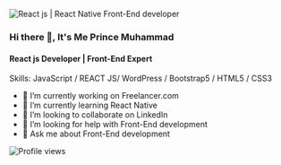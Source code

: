 ![React js | React Native Front-End developer]( https://media-exp1.licdn.com/dms/image/C5616AQF37NIv6Co7ow/profile-displaybackgroundimage-shrink_350_1400/0/1640882393268?e=2147483647&v=beta&t=4z27hCQAurVEy5rVfv8zpDwXJ2CYiVwCxsxRHPHSLZ0)
### Hi there 👋, It's Me Prince Muhammad

#### React js Developer | Front-End Expert


Skills: JavaScript / REACT JS/ WordPress / Bootstrap5 / HTML5 / CSS3

- 🔭 I’m currently working on Freelancer.com 
- 🌱 I’m currently learning React Native 
- 👯 I’m looking to collaborate on LinkedIn 
- 🤔 I’m looking for help with Front-End development 
- 💬 Ask me about Front-End development 



![Profile views](https://gpvc.arturio.dev/prince-muhammad)  
